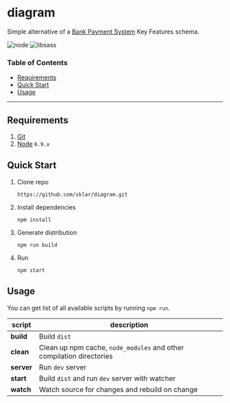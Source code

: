 [contributing]:  CONTRIBUTING.md
[changelog]:     CHANGELOG.md



# diagram


Simple alternative of a [Bank Payment System](http://www.bankpaymentsystem.com/key-features) Key Features schema.

![node](http://img.shields.io/badge/node-6.9.x-7FC100.svg?style=flat-square)
![libsass](http://img.shields.io/badge/libsass-4.5.x-C44C8D.svg?style=flat-square)


### Table of Contents

* [Requirements](#requirements)
* [Quick Start](#quick-start)
* [Usage](#usage)

------


## Requirements

1. [Git](http://git-scm.com/downloads)    
1. [Node](https://nodejs.org/en/download/) `6.9.x`  


## Quick Start

1. Clone repo  

    ```
    https://github.com/sklar/diagram.git
    ```
1. Install dependencies  

    ```
    npm install
    ```
1. Generate distribution  

    ```
    npm run build
    ```

1. Run

    ```
    npm start
    ```


## Usage

You can get list of all available scripts by running `npm run`.

| script          | description                                                                                              |
| --------------- | -------------------------------------------------------------------------------------------------------- |
| __build__       | Build `dist`                                                                                             |
| __clean__       | Clean up npm cache, `node_modules` and other compilation directories                                     |
| __server__      | Run `dev` server                                                                                         |
| __start__       | Build `dist` and run `dev` server with watcher                                                           |
| __watch__       | Watch source for changes and rebuild on change                                                           |
